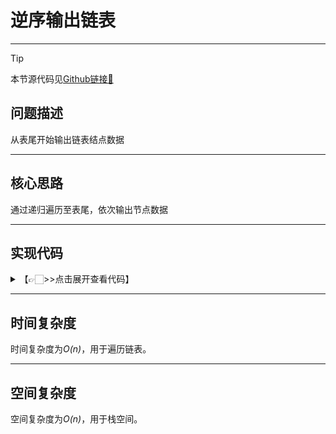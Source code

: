 # 逆序输出链表
---
> [!Tip]
> 本节源代码见[Github链接🔗](https://github.com/MaxSolider/leetcode-algorithm/blob/main/structure/src/main/java/org/example/linkedlist/exercises/PrintListFromEnd.java)

## 问题描述
从表尾开始输出链表结点数据

---
## 核心思路
通过递归遍历至表尾，依次输出节点数据

---
## 实现代码
<details> 
	<summary>【👉🏻>>点击展开查看代码】</summary> 
	<pre>
		<code>
			/**  
			 * 逆序输出单向链表  
			 *  
			 * @param headNode  
			 * @author: Max Solider  
			 * @date: 2022/10/9 14:18  
			 */
			 void printListFromEnd(NormalListNode headNode) {  
			    if (headNode == null) {  
			        return;  
			    }  
			    printListFromEnd(headNode.getNext());  
			    System.out.println(" " + headNode.getData() + " ");  
			    return;}
		</code>
	</pre>
</details>

---
## 时间复杂度
时间复杂度为*O(n)*，用于遍历链表。

---
## 空间复杂度
空间复杂度为*O(n)*，用于栈空间。